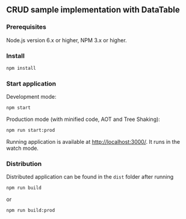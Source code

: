 ## CRUD sample implementation with DataTable

### Prerequisites

Node.js version 6.x or higher, NPM 3.x or higher.

### Install

```sh
npm install
```

### Start application

Development mode:

```sh
npm start
```

Production mode (with minified code, AOT and Tree Shaking):

```sh
npm run start:prod
```

Running application is available at [http://localhost:3000/](http://localhost:3000/). It runs in the watch mode.

### Distribution

Distributed application can be found in the `dist` folder after running

```sh
npm run build
```

or

```sh
npm run build:prod
```